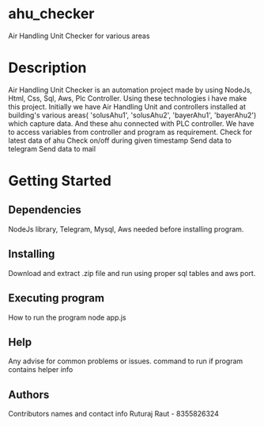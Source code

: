 # ahu_checker
 Air Handling Unit Checker for various areas  

# Description
Air Handling Unit Checker is an automation project made by using NodeJs, Html, Css, Sql, Aws, Plc Controller.
Using these technologies i have make this project.
Initially we have Air Handling Unit and controllers installed at building's various areas( 'solusAhu1', 'solusAhu2', 'bayerAhu1', 'bayerAhu2') which capture data. And these ahu connected with PLC controller. 
We have to access variables from controller and program as requirement.
Check for latest data of ahu
Check on/off during given timestamp
Send data to telegram
Send data to mail


# Getting Started
## Dependencies
NodeJs library, Telegram, Mysql, Aws needed before installing program.

## Installing
Download and extract .zip file and run using proper sql tables and aws port.

## Executing program
How to run the program
node app.js

## Help
Any advise for common problems or issues.
command to run if program contains helper info

## Authors
Contributors names and contact info
Ruturaj Raut - 8355826324
